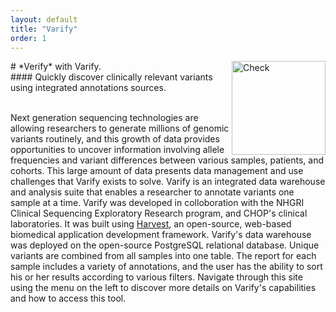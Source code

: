 ```yaml
---
layout: default
title: "Varify"
order: 1
---
```


<div bgcolor = #d3d3d3 height="300" width="300">
# *Verify* with Varify. 

<img src="https://github.com/nmferraro5/nmferraro5.github.io/blob/master/checkmark.jpg?raw=true" alt="Check" height="150" width="150" align="right">

<br>
#### Quickly discover clinically relevant variants using integrated annotations sources.
</div>

<br>Next generation sequencing technologies are allowing researchers to generate millions of genomic
variants routinely, and this growth of data provides opportunities to uncover information involving
allele frequencies and variant differences between various samples, patients, and cohorts.  This large
amount of data presents data management and use challenges that Varify exists to solve.  Varify is
an integrated data warehouse and analysis suite that enables a researcher to annotate variants one
sample at a time. Varify was developed in colloboration with the NHGRI Clinical Sequencing Exploratory
Research program, and CHOP's clinical laboratories. It was built using
[Harvest](http://harvest.research.chop.edu/), an open-source, web-based biomedical application
development framework.  Varify's data warehouse was deployed on the open-source PostgreSQL relational
database.  Unique variants are combined from all samples into one table.  The report for each sample
includes a variety of annotations, and the user has the ability to sort his or her results according
to various filters.  Navigate through this site using the menu on the left to discover more details on
Varify's capabilities and how to access this tool.




